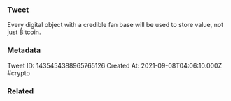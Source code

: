 ### Tweet
Every digital object with a credible fan base will be used to store value, not just Bitcoin.

### Metadata
Tweet ID: 1435454388965765126
Created At: 2021-09-08T04:06:10.000Z
#crypto 

### Related

